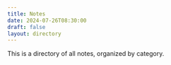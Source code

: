 ```yaml
---
title: Notes
date: 2024-07-26T08:30:00
draft: false
layout: directory
---
```


This is a directory of all notes, organized by category.
